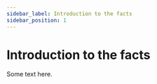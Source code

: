 ```yaml
---
sidebar_label: Introduction to the facts
sidebar_position: 1
---
```


# Introduction to the facts

Some text here.